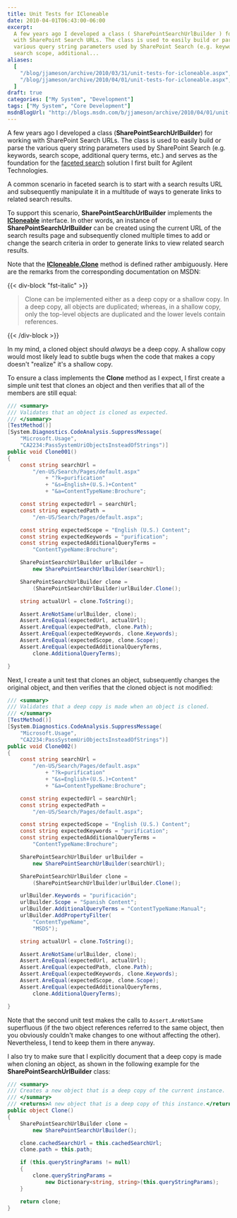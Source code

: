 ```yaml
---
title: Unit Tests for ICloneable
date: 2010-04-01T06:43:00-06:00
excerpt:
  A few years ago I developed a class ( SharePointSearchUrlBuilder ) for working
  with SharePoint Search URLs. The class is used to easily build or parse the
  various query string parameters used by SharePoint Search (e.g. keywords,
  search scope, additional...
aliases:
  [
    "/blog/jjameson/archive/2010/03/31/unit-tests-for-icloneable.aspx",
    "/blog/jjameson/archive/2010/04/01/unit-tests-for-icloneable.aspx",
  ]
draft: true
categories: ["My System", "Development"]
tags: ["My System", "Core Development"]
msdnBlogUrl: "http://blogs.msdn.com/b/jjameson/archive/2010/04/01/unit-tests-for-icloneable.aspx"
---
```


A few years ago I developed a class (**SharePointSearchUrlBuilder**) for working
with SharePoint Search URLs. The class is used to easily build or parse the
various query string parameters used by SharePoint Search (e.g. keywords, search
scope, additional query terms, etc.) and serves as the foundation for the
[faceted search](/blog/jjameson/2009/09/18/faceted-search-in-moss-2007-and-the-mssdocprops-issue)
solution I first built for Agilent Technologies.

A common scenario in faceted search is to start with a search results URL and
subsequently manipulate it in a multitude of ways to generate links to related
search results.

To support this scenario, **SharePointSearchUrlBuilder** implements the
**[ICloneable](http://msdn.microsoft.com/en-us/library/system.icloneable.aspx)**
interface. In other words, an instance of **SharePointSearchUrlBuilder** can be
created using the current URL of the search results page and subsequently cloned
multiple times to add or change the search criteria in order to generate links
to view related search results.

Note that the
**[ICloneable.Clone](http://msdn.microsoft.com/en-us/library/system.icloneable.clone.aspx)**
method is defined rather ambiguously. Here are the remarks from the
corresponding documentation on MSDN:

{{< div-block "fst-italic" >}}

> Clone can be implemented either as a deep copy or a shallow copy. In a deep
> copy, all objects are duplicated; whereas, in a shallow copy, only the
> top-level objects are duplicated and the lower levels contain references.

{{< /div-block >}}

In my mind, a cloned object should _always_ be a deep copy. A shallow copy would
most likely lead to subtle bugs when the code that makes a copy doesn't
"realize" it's a shallow copy.

To ensure a class implements the **Clone** method as I expect, I first create a
simple unit test that clones an object and then verifies that all of the members
are still equal:

```C#
/// <summary>
/// Validates that an object is cloned as expected.
/// </summary>
[TestMethod()]
[System.Diagnostics.CodeAnalysis.SuppressMessage(
    "Microsoft.Usage",
    "CA2234:PassSystemUriObjectsInsteadOfStrings")]
public void Clone001()
{
    const string searchUrl =
        "/en-US/Search/Pages/default.aspx"
            + "?k=purification"
            + "&s=English+(U.S.)+Content"
            + "&a=ContentTypeName:Brochure";

    const string expectedUrl = searchUrl;
    const string expectedPath =
        "/en-US/Search/Pages/default.aspx";

    const string expectedScope = "English (U.S.) Content";
    const string expectedKeywords = "purification";
    const string expectedAdditionalQueryTerms =
        "ContentTypeName:Brochure";

    SharePointSearchUrlBuilder urlBuilder =
        new SharePointSearchUrlBuilder(searchUrl);

    SharePointSearchUrlBuilder clone =
        (SharePointSearchUrlBuilder)urlBuilder.Clone();

    string actualUrl = clone.ToString();

    Assert.AreNotSame(urlBuilder, clone);
    Assert.AreEqual(expectedUrl, actualUrl);
    Assert.AreEqual(expectedPath, clone.Path);
    Assert.AreEqual(expectedKeywords, clone.Keywords);
    Assert.AreEqual(expectedScope, clone.Scope);
    Assert.AreEqual(expectedAdditionalQueryTerms,
        clone.AdditionalQueryTerms);

}
```

Next, I create a unit test that clones an object, subsequently changes the
original object, and then verifies that the cloned object is not modified:

```C#
/// <summary>
/// Validates that a deep copy is made when an object is cloned.
/// </summary>
[TestMethod()]
[System.Diagnostics.CodeAnalysis.SuppressMessage(
    "Microsoft.Usage",
    "CA2234:PassSystemUriObjectsInsteadOfStrings")]
public void Clone002()
{
    const string searchUrl =
        "/en-US/Search/Pages/default.aspx"
            + "?k=purification"
            + "&s=English+(U.S.)+Content"
            + "&a=ContentTypeName:Brochure";

    const string expectedUrl = searchUrl;
    const string expectedPath =
        "/en-US/Search/Pages/default.aspx";

    const string expectedScope = "English (U.S.) Content";
    const string expectedKeywords = "purification";
    const string expectedAdditionalQueryTerms =
        "ContentTypeName:Brochure";

    SharePointSearchUrlBuilder urlBuilder =
        new SharePointSearchUrlBuilder(searchUrl);

    SharePointSearchUrlBuilder clone =
        (SharePointSearchUrlBuilder)urlBuilder.Clone();

    urlBuilder.Keywords = "purificación";
    urlBuilder.Scope = "Spanish Content";
    urlBuilder.AdditionalQueryTerms = "ContentTypeName:Manual";
    urlBuilder.AddPropertyFilter(
        "ContentTypeName",
        "MSDS");

    string actualUrl = clone.ToString();

    Assert.AreNotSame(urlBuilder, clone);
    Assert.AreEqual(expectedUrl, actualUrl);
    Assert.AreEqual(expectedPath, clone.Path);
    Assert.AreEqual(expectedKeywords, clone.Keywords);
    Assert.AreEqual(expectedScope, clone.Scope);
    Assert.AreEqual(expectedAdditionalQueryTerms,
        clone.AdditionalQueryTerms);

}
```

Note that the second unit test makes the calls to `Assert.AreNotSame`
superfluous (if the two object references referred to the same object, then you
obviously couldn't make changes to one without affecting the other).
Nevertheless, I tend to keep them in there anyway.

I also try to make sure that I explicitly document that a deep copy is made when
cloning an object, as shown in the following example for the
**SharePointSearchUrlBuilder** class:

```C#
/// <summary>
/// Creates a new object that is a deep copy of the current instance.
/// </summary>
/// <returns>A new object that is a deep copy of this instance.</returns>
public object Clone()
{
    SharePointSearchUrlBuilder clone =
        new SharePointSearchUrlBuilder();

    clone.cachedSearchUrl = this.cachedSearchUrl;
    clone.path = this.path;

    if (this.queryStringParams != null)
    {
        clone.queryStringParams =
            new Dictionary<string, string>(this.queryStringParams);
    }

    return clone;
}
```
